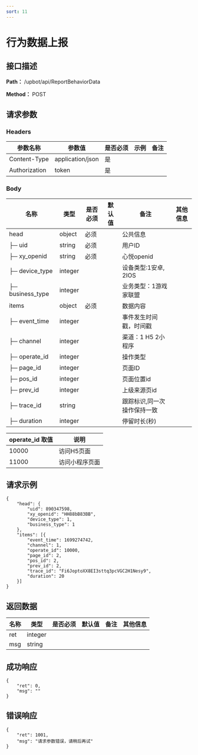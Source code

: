 ```yaml
---
sort: 11
---
```


# 行为数据上报

## 接口描述

**Path：** /upbot/api/ReportBehaviorData

**Method：** POST


## 请求参数

### Headers

| 参数名称          | 参数值              | 是否必须 | 示例 | 备注 |
|---------------|------------------|------|----|----|
| Content-Type  | application/json | 是    |    |    |
| Authorization | token            | 是    |    |    |    |

### Body

| 名称                   | 类型         | 是否必须 | 默认值 | 备注                        | 其他信息                                         |
|----------------------|------------|------|-----|---------------------------|----------------------------------------------|
| head                  | object    | 必须   |     | 公共信息      |                  |
| ├─  uid |  string   | 必须   |     | 用户ID      |
| ├─  xy_openid |  string   | 必须   |     | 心悦openid
| ├─  device_type  |  integer   |  |     | 设备类型:1安卓, 2IOS    |          |
| ├─  business_type  |  integer   |  |     | 业务类型：1游戏家联盟    |          |
| items             |   object  | 必须   |    | 数据内容           |       |
| ├─  event_time  |  integer  |  |     | 事件发生时间戳，时间戳   |          |
| ├─  channel  |  integer  |  |     | 渠道：1 H5 2小程序   |          |
| ├─  operate_id  |  integer  |  |     | 操作类型   |          |
| ├─  page_id  |  integer  |  |     | 页面ID   |          |
| ├─  pos_id  |  integer  |  |     | 页面位置id   |          |
| ├─  prev_id  |  integer  |  |     | 上级来源页id   |          |
| ├─  trace_id  |  string  | | | 跟踪标识,同一次操作保持一致    | |
| ├─  duration  |  integer  |  |     |  停留时长(秒)  |          |



| operate_id 取值    | 说明    |
|----------------------|------------|
|  10000 | 访问H5页面 |
|  11000 | 访问小程序页面 |

## 请求示例
```
{
    "head": {
        "uid": 890347598,
        "xy_openid": "HH88bB83BB",
        "device_type": 1,
        "business_type": 1
    },
    "items": [{
        "event_time": 1699274742,
        "channel": 1,
        "operate_id": 10000,
        "page_id": 2,
        "pos_id": 2,
        "prev_id": 2,
        "trace_id": "Fi6JoptoXX8EI3sttq3pcVGC2H1Nesy9",
        "duration": 20
    }]
}
```

## 返回数据

| 名称  | 类型      | 是否必须 | 默认值 | 备注 | 其他信息          |
|-----|---------|------|-----|----|---------------|
| ret | integer |   |     |    |  |
| msg | string  |   |     |    |               |


## 成功响应
```
{
    "ret": 0,
    "msg": ""
}
```

## 错误响应
```
{
    "ret": 1001,
    "msg": "请求参数错误，请稍后再试"
}
```

